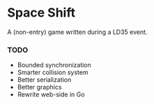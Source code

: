 # Space Shift

A (non-entry) game written during a LD35 event.

### TODO

* Bounded synchronization
* Smarter collision system
* Better serialization
* Better graphics
* Rewrite web-side in Go